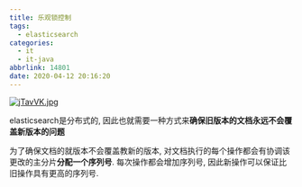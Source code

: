 ```yaml
---
title: 乐观锁控制
tags:
  - elasticsearch
categories:
  - it
  - it-java
abbrlink: 14801
date: 2020-04-12 20:16:20
---
```

  
[![jTavVK.jpg](https://s1.ax1x.com/2022/07/19/jTavVK.jpg)](https://imgtu.com/i/jTavVK)

<!--more-->

elasticsearch是分布式的, 因此也就需要一种方式来**确保旧版本的文档永远不会覆盖新版本的问题**

为了确保文档的就版本不会覆盖教新的版本, 对文档执行的每个操作都会有协调该更改的主分片**分配一个序列号**. 每次操作都会增加序列号, 因此新操作可以保证比旧操作具有更高的序列号. 